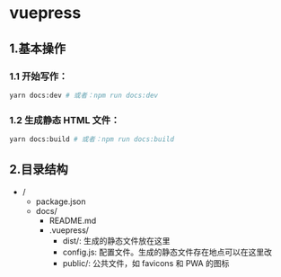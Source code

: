
# vuepress

## 1.基本操作
### 1.1 开始写作：
```bash
yarn docs:dev # 或者：npm run docs:dev
```

### 1.2 生成静态 HTML 文件：
```bash
yarn docs:build # 或者：npm run docs:build
```

## 2.目录结构
* /
    * package.json
    * docs/
        * README.md
        * .vuepress/
            * dist/: 生成的静态文件放在这里
            * config.js: 配置文件。生成的静态文件存在地点可以在这里改
            * public/: 公共文件，如 favicons 和 PWA 的图标
            